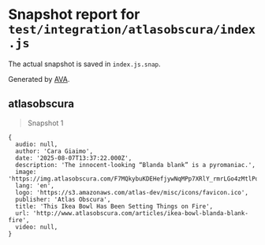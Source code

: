 # Snapshot report for `test/integration/atlasobscura/index.js`

The actual snapshot is saved in `index.js.snap`.

Generated by [AVA](https://avajs.dev).

## atlasobscura

> Snapshot 1

    {
      audio: null,
      author: 'Cara Giaimo',
      date: '2025-08-07T13:37:22.000Z',
      description: 'The innocent-looking “Blanda blank” is a pyromaniac.',
      image: 'https://img.atlasobscura.com/F7MQkybuKDEHefjywNqMPp7XRlY_rmrLGo4zMtlPo5E/rt:fit/w:600/c:1148:765:nowe:17:199/q:81/sm:1/scp:1/ar:1/aHR0cHM6Ly9hdGxh/cy1kZXYuczMuYW1h/em9uYXdzLmNvbS91/cGxvYWRzL2Fzc2V0/cy9kN2YwODk2ZGI4/MDYyODhmZjdfU2Ny/ZWVuIFNob3QgMjAx/Ny0wNi0yMSBhdCA5/LjM2LjQ0IEFNLnBu/Zw.png',
      lang: 'en',
      logo: 'https://s3.amazonaws.com/atlas-dev/misc/icons/favicon.ico',
      publisher: 'Atlas Obscura',
      title: 'This Ikea Bowl Has Been Setting Things on Fire',
      url: 'http://www.atlasobscura.com/articles/ikea-bowl-blanda-blank-fire',
      video: null,
    }
